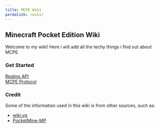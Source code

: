 ```yaml
---
title: MCPE Wiki
permalink: /wiki/
---
```

## Minecraft Pocket Edition Wiki
Welcome to my wiki! Here i will add all the techy things i find out about MCPE.  

### Get Started
[Realms API](realms/Realms.md)  
[MCPE Protocol](protocol/Protocol.md)  
  
### Credit
Some of the information used in this wiki is from other sources, such as:  
* [wiki.vg](http://wiki.vg/Pocket_Minecraft_Protocol)
* [PocketMine-MP](https://github.com/pmmp/PocketMine-MP)

